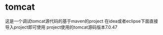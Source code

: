# tomcat
这是一个调试tomcat源代码的基于maven的project
在idea或者eclipse下面直接导入project即可使用
project使用的tomcat源码版本7.0.47
